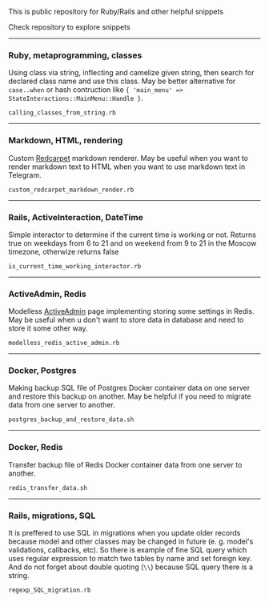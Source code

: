 This is public repository for Ruby/Rails and other helpful snippets

Check repository to explore snippets


___
### Ruby, metaprogramming, classes
Using class via string, inflecting and camelize given string, then search for declared class name and use this class. May be better alternative for `case..when` or hash contruction like `{ 'main_menu' => StateInteractions::MainMenu::Handle }`.

`calling_classes_from_string.rb`
___
### Markdown, HTML, rendering
Custom [Redcarpet](https://github.com/vmg/redcarpet) markdown renderer. May be useful when you want to render markdown text to HTML when you want to use markdown text in Telegram.

`custom_redcarpet_markdown_render.rb`
___
### Rails, ActiveInteraction, DateTime
Simple interactor to determine if the current time is working or not. Returns true on weekdays from 6 to 21 and on weekend from 9 to 21 in the Moscow timezone, otherwize returns false

`is_current_time_working_interactor.rb`
___
### ActiveAdmin, Redis
Modelless [ActiveAdmin](https://github.com/activeadmin/activeadmin) page implementing storing some settings in Redis. May be useful when u don't want to store data in database and need to store it some other way.

`modelless_redis_active_admin.rb`
___
### Docker, Postgres
Making backup SQL file of Postgres Docker container data on one server and restore this backup on another. May be helpful if you need to migrate data from one server to another.

`postgres_backup_and_restore_data.sh`
___
### Docker, Redis
Transfer backup file of Redis Docker container data from one server to another.

`redis_transfer_data.sh`
___
### Rails, migrations, SQL
It is preffered to use SQL in migrations when you update older records because model and other classes may be changed in future (e. g. model's validations, callbacks, etc). So there is example of fine SQL query which uses regular expression to match two tables by name and set foreign key. And do not forget about double quoting (`\\`) because SQL query there is a string.

`regexp_SQL_migration.rb`
